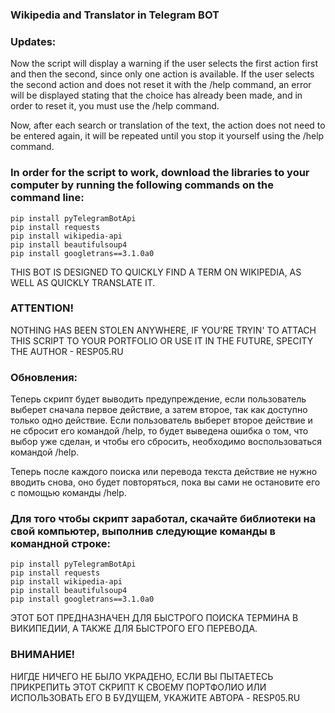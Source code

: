 ### Wikipedia and Translator in Telegram BOT

### Updates:

Now the script will display a warning if the user selects the first action first and then the second, since only one action is available. If the user selects the second action and does not reset it with the /help command, an error will be displayed stating that the choice has already been made, and in order to reset it, you must use the /help command.

Now, after each search or translation of the text, the action does not need to be entered again, it will be repeated until you stop it yourself using the /help command.


### In order for the script to work, download the libraries to your computer by running the following commands on the command line:
    pip install pyTelegramBotApi
    pip install requests
    pip install wikipedia-api
    pip install beautifulsoup4
    pip install googletrans==3.1.0a0

THIS BOT IS DESIGNED TO QUICKLY FIND A TERM ON WIKIPEDIA, AS WELL AS QUICKLY TRANSLATE IT.

### ATTENTION!
NOTHING HAS BEEN STOLEN ANYWHERE, IF YOU'RE TRYIN' TO ATTACH THIS SCRIPT TO YOUR PORTFOLIO OR USE IT IN THE FUTURE, SPECITY THE AUTHOR - RESP05.RU
 
### Обновления:

Теперь скрипт будет выводить предупреждение, если пользователь выберет сначала первое действие, а затем второе, так как доступно только одно действие. Если пользователь выберет второе действие и не сбросит его командой /help, то будет выведена ошибка о том, что выбор уже сделан, и чтобы его сбросить, необходимо воспользоваться командой /help.

Теперь после каждого поиска или перевода текста действие не нужно вводить снова, оно будет повторяться, пока вы сами не остановите его с помощью команды /help.


### Для того чтобы скрипт заработал, скачайте библиотеки на свой компьютер, выполнив следующие команды в командной строке:
    pip install pyTelegramBotApi
    pip install requests
    pip install wikipedia-api
    pip install beautifulsoup4
    pip install googletrans==3.1.0a0

ЭТОТ БОТ ПРЕДНАЗНАЧЕН ДЛЯ БЫСТРОГО ПОИСКА ТЕРМИНА В ВИКИПЕДИИ, А ТАКЖЕ ДЛЯ БЫСТРОГО ЕГО ПЕРЕВОДА.

### ВНИМАНИЕ!
НИГДЕ НИЧЕГО НЕ БЫЛО УКРАДЕНО, ЕСЛИ ВЫ ПЫТАЕТЕСЬ ПРИКРЕПИТЬ ЭТОТ СКРИПТ К СВОЕМУ ПОРТФОЛИО ИЛИ ИСПОЛЬЗОВАТЬ ЕГО В БУДУЩЕМ, УКАЖИТЕ АВТОРА - RESP05.RU
